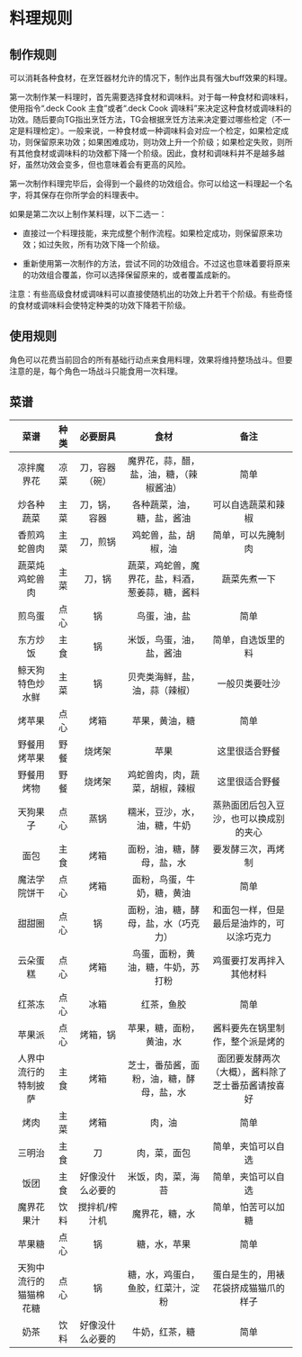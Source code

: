 # 料理规则

## 制作规则

可以消耗各种食材，在烹饪器材允许的情况下，制作出具有强大buff效果的料理。

第一次制作某一料理时，首先需要选择食材和调味料。对于每一种食材和调味料，使用指令“.deck Cook 主食”或者“.deck Cook 调味料”来决定这种食材或调味料的功效。随后要向TG指出烹饪方法，TG会根据烹饪方法来决定要过哪些检定（不一定是料理检定）。一般来说，一种食材或一种调味料会对应一个检定，如果检定成功，则保留原来功效；如果困难成功，则功效上升一个阶级；如果检定失败，则所有其他食材或调味料的功效都下降一个阶级。因此，食材和调味料并不是越多越好，虽然功效会变多，但也意味着会有更高的风险。

第一次制作料理完毕后，会得到一个最终的功效组合。你可以给这一料理起一个名字，将其保存在你所学会的料理表中。
    
如果是第二次以上制作某料理，以下二选一：

* 直接过一个料理技能，来完成整个制作流程。如果检定成功，则保留原来功效；如过失败，所有功效下降一个阶级。
  
* 重新使用第一次制作的方法，尝试不同的功效组合。不过这也意味着要将原来的功效组合覆盖，你可以选择保留原来的，或者覆盖成新的。
  
注意：有些高级食材或调味料可以直接使随机出的功效上升若干个阶级。有些奇怪的食材或调味料会使特定种类的功效下降若干阶级。

## 使用规则

角色可以花费当前回合的所有基础行动点来食用料理，效果将维持整场战斗。但要注意的是，每个角色一场战斗只能食用一次料理。

## 菜谱

菜谱|种类|必要厨具|食材|备注				
:--:|:--:|:--:|:--:|:--:
凉拌魔界花|凉菜|刀，容器（碗）|魔界花，蒜，醋，盐，油，糖，（辣椒酱油）|简单	
炒各种蔬菜|主菜|刀，锅，容器|各种蔬菜，油，糖，盐，酱油|可以自选蔬菜和辣椒
香煎鸡蛇兽肉|主菜|刀，煎锅|鸡蛇兽，盐，胡椒，油|简单，可以先腌制肉
蔬菜炖鸡蛇兽肉|主菜|刀，锅|蔬菜，鸡蛇兽，魔界花，盐，料酒，葱姜蒜，糖，酱料|蔬菜先煮一下
煎鸟蛋|点心|锅|鸟蛋，油，盐|简单
东方炒饭|主食|锅|米饭，鸟蛋，油，盐，酱油|简单，自选饭里的料
鲸天狗特色炒水鲜|主菜|锅|贝壳类海鲜，盐，油，蒜（辣椒）|一般贝类要吐沙
烤苹果|点心|烤箱|苹果，黄油，糖|简单
野餐用烤苹果|野餐|烧烤架|苹果|这里很适合野餐
野餐用烤物|野餐|烧烤架|鸡蛇兽肉，肉，蔬菜，胡椒，辣椒|这里很适合野餐
天狗果子|点心|蒸锅|糯米，豆沙，水，油，糖，牛奶|蒸熟面团后包入豆沙，也可以换成别的夹心
面包|主食|烤箱|面粉，油，糖，酵母，盐，水|要发酵三次，再烤制
魔法学院饼干|点心|烤箱|面粉，鸟蛋，牛奶，糖，黄油|简单
甜甜圈|点心|锅|面粉，油，糖，酵母，盐，水（巧克力）|和面包一样，但是最后是油炸的，可以涂巧克力
云朵蛋糕|点心|烤箱|鸟蛋，面粉，黄油，糖，牛奶，苏打粉|鸡蛋要打发再拌入其他材料
红茶冻|点心|冰箱|红茶，鱼胶|简单
苹果派|点心|烤箱，锅|苹果，糖，面粉，黄油，水|酱料要先在锅里制作，整个派是烤的
人界中流行的特制披萨|主食|烤箱|芝士，番茄酱，面粉，油，糖，酵母，盐，水|面团要发酵两次（大概），酱料除了芝士番茄酱请按喜好
烤肉|主菜|烤箱|肉，油|简单			
三明治|主食|刀|肉，菜，面包|简单，夹馅可以自选
饭团|主食|好像没什么必要的|米饭，肉，菜，海苔|简单，夹馅可以自选
魔界花果汁|饮料|搅拌机/榨汁机|魔界花，糖，水|简单，怕苦可以加糖
苹果糖|点心|锅|糖，水，苹果|简单					
天狗中流行的猫猫棉花糖|点心|锅|糖，水，鸡蛋白，鱼胶，红菜汁，淀粉|蛋白是生的，用裱花袋挤成猫猫爪的样子
奶茶|饮料|好像没什么必要的|牛奶，红茶，糖|简单